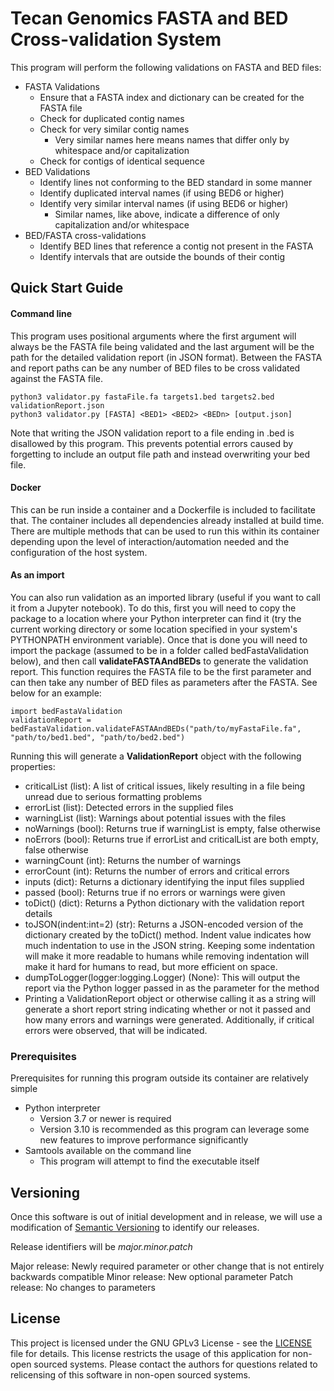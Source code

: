 # Tecan Genomics FASTA and BED Cross-validation System

This program will perform the following validations on FASTA and BED files:
- FASTA Validations
  - Ensure that a FASTA index and dictionary can be created for the FASTA file
  - Check for duplicated contig names
  - Check for very similar contig names
    - Very similar names here means names that differ only by whitespace and/or capitalization
  - Check for contigs of identical sequence
- BED Validations
  - Identify lines not conforming to the BED standard in some manner
  - Identify duplicated interval names (if using BED6 or higher)
  - Identify very similar interval names (if using BED6 or higher)
    - Similar names, like above, indicate a difference of only capitalization and/or whitespace
- BED/FASTA cross-validations
  - Identify BED lines that reference a contig not present in the FASTA
  - Identify intervals that are outside the bounds of their contig

## Quick Start Guide

#### Command line

This program uses positional arguments where the first argument will always be the FASTA file being validated and the last argument will be the path for the detailed validation report (in JSON format).  Between the FASTA and report paths can be any number of BED files to be cross validated against the FASTA file.
```
python3 validator.py fastaFile.fa targets1.bed targets2.bed validationReport.json
python3 validator.py [FASTA] <BED1> <BED2> <BEDn> [output.json]
```
Note that writing the JSON validation report to a file ending in .bed is disallowed by this program.  This prevents potential errors caused by forgetting to include an output file path and instead overwriting your bed file.

#### Docker
This can be run inside a container and a Dockerfile is included to facilitate that.  The container includes all dependencies already installed at build time.  There are multiple methods that can be used to run this within its container depending upon the level of interaction/automation needed and the configuration of the host system.


#### As an import
You can also run validation as an imported library (useful if you want to call it from a Jupyter notebook).  To do this, first you will need to copy the package to a location where your Python interpreter can find it (try the current working directory or some location specified in your system's PYTHONPATH environment variable).  Once that is done you will need to import the package (assumed to be in a folder called bedFastaValidation below), and then call **validateFASTAAndBEDs** to generate the validation report.  This function requires the FASTA file to be the first parameter and can then take any number of BED files as parameters after the FASTA.  See below for an example:
```
import bedFastaValidation
validationReport = bedFastaValidation.validateFASTAAndBEDs("path/to/myFastaFile.fa", "path/to/bed1.bed", "path/to/bed2.bed")
```
Running this will generate a **ValidationReport** object with the following properties:
- criticalList (list): A list of critical issues, likely resulting in a file being unread due to serious formatting problems
- errorList (list): Detected errors in the supplied files
- warningList (list): Warnings about potential issues with the files
- noWarnings (bool): Returns true if warningList is empty, false otherwise
- noErrors (bool): Returns true if errorList and criticalList are both empty, false otherwise
- warningCount (int): Returns the number of warnings
- errorCount (int): Returns the number of errors and critical errors
- inputs (dict): Returns a dictionary identifying the input files supplied
- passed (bool): Returns true if no errors or warnings were given
- toDict() (dict): Returns a Python dictionary with the validation report details 
- toJSON(indent:int=2) (str): Returns a JSON-encoded version of the dictionary created by the toDict() method.  Indent value indicates how much indentation to use in the JSON string.  Keeping some indentation will make it more readable to humans while removing indentation will make it hard for humans to read, but more efficient on space.
- dumpToLogger(logger:logging.Logger) (None): This will output the report via the Python logger passed in as the parameter for the method
- Printing a ValidationReport object or otherwise calling it as a string will generate a short report string indicating whether or not it passed and how many errors and warnings were generated.  Additionally, if critical errors were observed, that will be indicated.

### Prerequisites

Prerequisites for running this program outside its container are relatively simple
- Python interpreter
  - Version 3.7 or newer is required
  - Version 3.10 is recommended as this program can leverage some new features to improve performance significantly
- Samtools available on the command line
  - This program will attempt to find the executable itself

## Versioning

Once this software is out of initial development and in release, we will use a modification of [Semantic Versioning](https://semvar.org) to identify our releases.

Release identifiers will be *major.minor.patch*

Major release: Newly required parameter or other change that is not entirely backwards compatible
Minor release: New optional parameter
Patch release: No changes to parameters

## License

This project is licensed under the GNU GPLv3 License - see the [LICENSE](LICENSE) file for details.
This license restricts the usage of this application for non-open sourced systems. Please contact the authors for questions related to relicensing of this software in non-open sourced systems.
